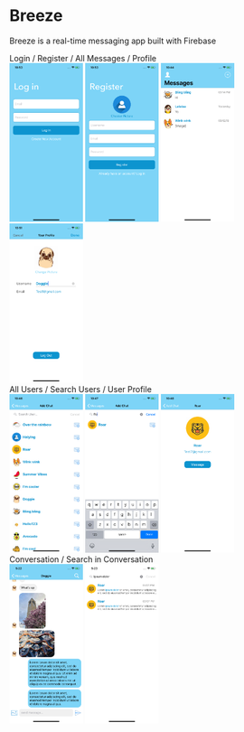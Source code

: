 # Breeze
Breeze is a real-time messaging app built with Firebase 

Login / Register / All Messages / Profile  
<img src="Screenshots/login.png" width="130"> <img src="Screenshots/register.png" width="130"> <img src="Screenshots/messages.png" width="130"> <img src="Screenshots/your-profile.png" width="130">  
All Users / Search Users / User Profile  
<img src="Screenshots/all-users.png" width="130"> <img src="Screenshots/search-users.png" width="130"> <img src="Screenshots/user-profile.png" width="130">  
Conversation / Search in Conversation  
<img src="Screenshots/conversation.png" width="130"> <img src="Screenshots/search-in-conversation.png" width="130">
